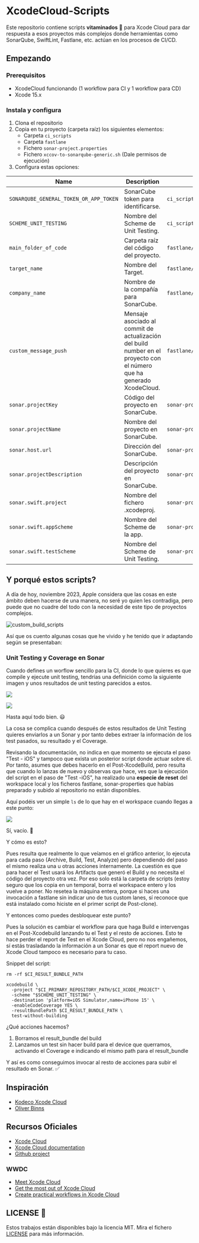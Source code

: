# XcodeCloud-Scripts

Este repositorio contiene scripts **vitaminados** :mechanical_arm: para Xcode Cloud para dar respuesta a esos proyectos más complejos donde herramientas como SonarQube, SwiftLint, Fastlane, etc. actúan en los procesos de CI/CD.

## Empezando

### Prerequisitos

* XcodeCloud funcionando (1 workflow para CI y 1 workflow para CD)
* Xcode 15.x

### Instala y configura

1. Clona el repositorio
2. Copia en tu proyecto (carpeta raíz) los siguientes elementos:
   - Carpeta `ci_scripts`
   - Carpeta `fastlane`
   - Fichero `sonar-project.properties`
   - Fichero `xccov-to-sonarqube-generic.sh` (Dale permisos de ejecución)
3. Configura estas opciones:


| Name | Description | File |
|---|---|---|
| `SONARQUBE_GENERAL_TOKEN_OR_APP_TOKEN` | SonarCube token para identificarse. | `ci_scripts/sonar/run_sonar_analysis.sh` |
| `SCHEME_UNIT_TESTING` | Nombre del Scheme de Unit Testing. | `ci_scripts/ci_post_xcodebuild.sh` |
| `main_folder_of_code` | Carpeta raíz del código del proyecto. | `fastlane/Fastfile` |
| `target_name` | Nombre del Target. | `fastlane/Fastfile` |
| `company_name` | Nombre de la compañía para SonarCube. | `fastlane/Fastfile` |
| `custom_message_push` | Mensaje asociado al commit de actualización del build number en el proyecto con el número que ha generado XcodeCloud. | `fastlane/Fastfile` |
| `sonar.projectKey` | Código del proyecto en SonarCube. | `sonar-project.properties` |
| `sonar.projectName` | Nombre del proyecto en SonarCube. | `sonar-project.properties` |
| `sonar.host.url` | Dirección del SonarCube. | `sonar-project.properties` |
| `sonar.projectDescription` | Descripción del proyecto en SonarCube. | `sonar-project.properties` |
| `sonar.swift.project` | Nombre del fichero .xcodeproj. | `sonar-project.properties` |
| `sonar.swift.appScheme` | Nombre del Scheme de la app. | `sonar-project.properties` |
| `sonar.swift.testScheme` | Nombre del Scheme de Unit Testing. | `sonar-project.properties` |


## Y porqué estos scripts?

A día de hoy, noviembre 2023, Apple considera que las cosas en este ámbito deben hacerse de una manera, no seré yo quien les contradiga, pero puede que no cuadre del todo con la necesidad de este tipo de proyectos complejos.

![custom_build_scripts](resources/writing_customs_build_scripts.png)

Así que os cuento algunas cosas que he vivido y he tenido que ir adaptando según se presentaban:

### Unit Testing y Coverage en Sonar

Cuando defines un worflow sencillo para la CI, donde lo que quieres es que compile y ejecute unit testing, tendrías una definición como la siguiente imagen y unos resultados de unit testing parecidos a estos.

![](resources/workflow_step.png)

![](resources/workflow_result_unit_testing.png)


Hasta aquí todo bien. :smiley:

La cosa se complica cuando después de estos resultados de Unit Testing quieres enviarlos a un Sonar y por tanto debes extraer la información de los test pasados, su resultado y el Coverage.

Revisando la documentación, no indica en que momento se ejecuta el paso "Test - iOS" y tampoco que exista un posterior script donde actuar sobre él. Por tanto, asumes que debes hacerlo en el Post-XcodeBuild, pero resulta que cuando lo lanzas de nuevo y observas que hace, ves que la ejecución del script en el paso de "Test -iOS", ha realizado una **especie de reset** del workspace local y los ficheros fastlane, sonar-properties que habías preparado y subido al repositorio no están disponibles.

Aquí podéis ver un simple `ls` de lo que hay en el workspace cuando llegas a este punto:

![](resources/empty_workspace.png)

Sí, vacío. :exploding_head:

Y cómo es esto?

Pues resulta que realmente lo que veíamos en el gráfico anterior, lo ejecuta para cada paso (Archive, Build, Test, Analyze) pero dependiendo del paso el mismo realiza una u otras acciones internamente. La cuestión es que para hacer el Test usará los Artifacts que generó el Build y no necesita el código del proyecto otra vez. Por eso solo está la carpeta de scripts (estoy seguro que los copia en un temporal, borra el workspace entero y los vuelve a poner. No resetea la máquina entera, porque si haces una invocación a fastlane sin indicar uno de tus custom lanes, sí reconoce que está instalado como hiciste en el primer script de Post-clone).

Y entonces como puedes desbloquear este punto?

Pues la solución es cambiar el workflow para que haga Build e intervengas en el Post-Xcodebuild lanzando tu el Test y el resto de acciones. Esto te hace perder el report de Test en el Xcode Cloud, pero no nos engañemos, sí estás trasladando la información a un Sonar es que el report nuevo de Xcode Cloud tampoco es necesario para tu caso.

Snippet del script:

```shell
rm -rf $CI_RESULT_BUNDLE_PATH

xcodebuild \
  -project "$CI_PRIMARY_REPOSITORY_PATH/$CI_XCODE_PROJECT" \
  -scheme "$SCHEME_UNIT_TESTING" \
  -destination 'platform=iOS Simulator,name=iPhone 15' \
  -enableCodeCoverage YES \
  -resultBundlePath $CI_RESULT_BUNDLE_PATH \
  test-without-building
```

¿Qué acciones hacemos?

1. Borramos el result_bundle del build
2. Lanzamos un test sin hacer build para el device que querramos, activando el Coverage e indicando el mismo path para el result_bundle

Y así es como conseguimos invocar al resto de acciones para subir el resultado en Sonar. :white_check_mark:


## Inspiración

* [Kodeco Xcode Cloud](https://www.kodeco.com/36548823-getting-started-with-xcode-cloud)
* [Oliver Binns](https://www.oliverbinns.co.uk/posts/sonarqube-xcodecloud/)

## Recursos Oficiales

* [Xcode Cloud](https://developer.apple.com/xcode-cloud/)
* [Xcode Cloud documentation](https://developer.apple.com/documentation/xcode/xcode-cloud)
* [Github project](https://github.com/apps/xcode-cloud)

### WWDC

* [Meet Xcode Cloud](https://developer.apple.com/videos/play/wwdc2021/10267/)
* [Get the most out of Xcode Cloud](https://developer.apple.com/videos/play/wwdc2022/110374/)
* [Create practical workflows in Xcode Cloud](https://developer.apple.com/videos/play/wwdc2023/10278/)

## LICENSE 🚧

Estos trabajos están disponibles bajo la licencia MIT. Mira el fichero [LICENSE](license) para más información.

